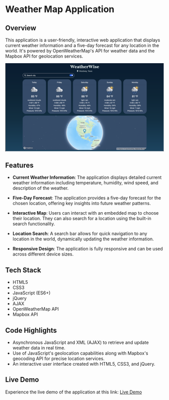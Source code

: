 # Weather Map Application

## Overview

This application is a user-friendly, interactive web application that displays current weather information and a five-day forecast for any location in the world. It's powered by OpenWeatherMap's API for weather data and the Mapbox API for geolocation services.

![Project screenshot](img/screenshot.png)

## Features

- **Current Weather Information**: The application displays detailed current weather information including temperature, humidity, wind speed, and description of the weather.

- **Five-Day Forecast**: The application provides a five-day forecast for the chosen location, offering key insights into future weather patterns.

- **Interactive Map**: Users can interact with an embedded map to choose their location. They can also search for a location using the built-in search functionality.

- **Location Search**: A search bar allows for quick navigation to any location in the world, dynamically updating the weather information.

- **Responsive Design**: The application is fully responsive and can be used across different device sizes.

## Tech Stack

- HTML5
- CSS3
- JavaScript (ES6+)
- jQuery
- AJAX
- OpenWeatherMap API
- Mapbox API

## Code Highlights

- Asynchronous JavaScript and XML (AJAX) to retrieve and update weather data in real time.
- Use of JavaScript's geolocation capabilities along with Mapbox's geocoding API for precise location services.
- An interactive user interface created with HTML5, CSS3, and jQuery.

## Live Demo

Experience the live demo of the application at this link: [Live Demo](link-to-live-demo-of-your-project)
